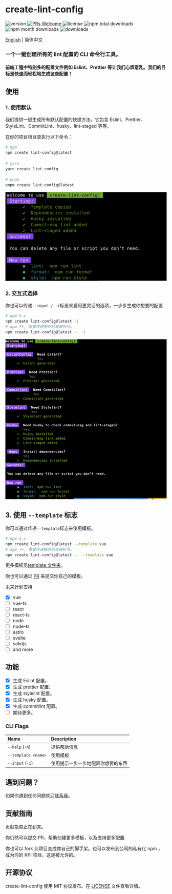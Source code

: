 # create-lint-config

![version](https://img.shields.io/npm/v/create-lint-config)
[![PRs Welcome](https://img.shields.io/badge/PRs-welcome-brightgreen.svg)](https://github.com/liruifengv/create-lint-config/pulls)
![license](https://img.shields.io/npm/l/create-lint-config)
![npm total downloads](https://img.shields.io/npm/dt/create-lint-config.svg)
![npm month downloads](https://img.shields.io/npm/dm/create-lint-config.svg)
![downloads](https://img.shields.io/npm/dw/create-lint-config)

[English](<(./README.md)>) | 简体中文

### 一个一键创建所有的 lint 配置的 CLI 命令行工具。

#### 前端工程中特别多的配置文件例如 Eslint、Prettier 等让我们心烦意乱。我们的目标是快速而轻松地生成这些配置！

## 使用

### 1. 使用默认

我们提供一键生成所有默认配置的快捷方法，它包含 Eslint、Prettier、StyleLint、CommitLint、husky、lint-staged 等等。

在你的项目根目录执行以下命令：

```bash
# npm
npm create lint-config@latest

# yarn
yarn create lint-config

# pnpm
pnpm create lint-config@latest
```

![screenshot](screenshot.png)

### 2. 交互式选择

你也可以传递`--input / -i`标志来启用更灵活的选项，一步步生成你想要的配置

```bash
# npm 6.x
npm create lint-config@latest -i
# npm 7+, 需要传递额外的双破折号。
npm create lint-config@latest -- -i
```

![screenshot-i](screenshot-i.png)

## 3. 使用 `--template` 标志

你可以通过传递`--template`标志来使用模板。

```bash
# npm 6.x
npm create lint-config@latest --template vue
# npm 7+, 需要传递额外的双破折号。
npm create lint-config@latest -- --template vue
```

更多模板见[template 文件夹](https://github.com/liruifengv/create-lint-config/tree/main/template)。

你也可以通过 [PR](https://github.com/liruifengv/create-lint-config/pulls) 来提交你自己的模板。

未来计划支持

- [x] vue
- [ ] vue-ts
- [ ] react
- [ ] react-ts
- [ ] node
- [ ] node-ts
- [ ] astro
- [ ] svelte
- [ ] solidjs
- [ ] and more

## 功能

- [x] 生成 Eslint 配置。
- [x] 生成 prettier 配置。
- [x] 生成 stylelint 配置。
- [x] 生成 husky 配置。
- [x] 生成 commitlint 配置。
- [ ] 期待更多。

### CLI Flags

| Name                | Description                        |
| :------------------ | :--------------------------------- |
| `--help` (`-h`)     | 提供帮助信息                       |
| `--template <name>` | 使用模板                           |
| `--input` (`-i`)    | 使用提示一步一步地配置你想要的东西 |

## 遇到问题？

如果你遇到任何问题欢迎[联系我](https://github.com/liruifengv/create-lint-config/issues)。

## 贡献指南

贡献指南正在到来。

你仍然可以提交 PR，帮助创建更多模板，以及支持更多配置

你也可以 fork 此项目变成你自己的脚手架。也可以发布到公司的私有化 npm ，成为你的 KPI 项目。这是被允许的。

## 开源协议

create-lint-config 使用 MIT 协议发布。在 [LICENSE](./LICENSE) 文件查看详情。
